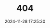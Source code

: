 ---
title: 404
date: 2024-11-28 17:25:30
type: "404"
layout: "404"
description: "Oops～，我崩溃了！找不到你想要的页面 :("
---